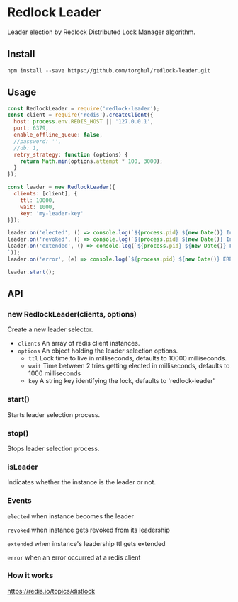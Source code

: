 Redlock Leader
==============
Leader election by Redlock Distributed Lock Manager algorithm.

## Install
```
npm install --save https://github.com/torghul/redlock-leader.git
```

## Usage
``` javascript
const RedlockLeader = require('redlock-leader');
const client = require('redis').createClient({
  host: process.env.REDIS_HOST || '127.0.0.1',
  port: 6379,
  enable_offline_queue: false,
  //password: '',
  //db: 1,
  retry_strategy: function (options) {
    return Math.min(options.attempt * 100, 3000);
  }
});

const leader = new RedlockLeader({
  clients: [client], {
    ttl: 10000,
    wait: 1000,
    key: 'my-leader-key'
}});

leader.on('elected', () => console.log(`${process.pid} ${new Date()} Instance is elected as leader.`));
leader.on('revoked', () => console.log(`${process.pid} ${new Date()} Instance is no longer the leader.`));
leader.on('extended', () => console.log(`${process.pid} ${new Date()} Leadership status of instance is extended.
`));
leader.on('error', (e) => console.log(`${process.pid} ${new Date()} ERROR`, e));

leader.start();
```

## API
### new RedlockLeader(clients, options)
Create a new leader selector.

  * `clients` An array of redis client instances.
  * `options` An object holding the leader selection options.
    * `ttl` Lock time to live in milliseconds, defaults to 10000 milliseconds.
    * `wait` Time between 2 tries getting elected in milliseconds, defaults to 1000 milliseconds
    * `key` A string key identifying the lock, defaults to 'redlock-leader'

### start()
Starts leader selection process.

### stop()
Stops leader selection process.

### isLeader
Indicates whether the instance is the leader or not.

### Events
`elected` when instance becomes the leader

`revoked` when instance gets revoked from its leadership

`extended` when instance's leadership ttl gets extended

`error` when an error occurred at a redis client

### How it works
https://redis.io/topics/distlock
